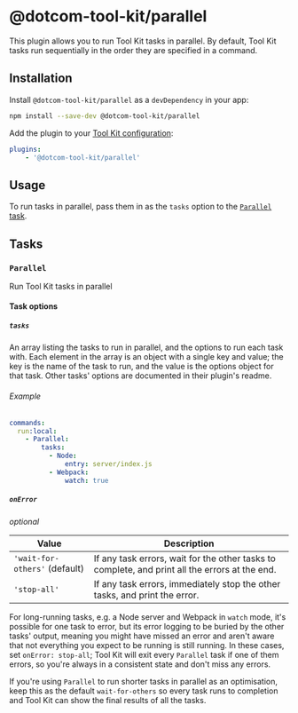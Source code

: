# @dotcom-tool-kit/parallel

This plugin allows you to run Tool Kit tasks in parallel. By default, Tool Kit tasks run sequentially in the order they are specified in a command.

## Installation

Install `@dotcom-tool-kit/parallel` as a `devDependency` in your app:

```sh
npm install --save-dev @dotcom-tool-kit/parallel
```

Add the plugin to your [Tool Kit configuration](https://github.com/financial-times/dotcom-tool-kit/blob/main/readme.md#configuration):

```yaml
plugins:
	- '@dotcom-tool-kit/parallel'
```

## Usage

To run tasks in parallel, pass them in as the `tasks` option to the [`Parallel` task](#parallel).

<!-- begin autogenerated docs -->
## Tasks

### `Parallel`

Run Tool Kit tasks in parallel

#### Task options

##### `tasks`

An array listing the tasks to run in parallel, and the options to run each task with. Each element in the array is an object with a single key and value; the key is the name of the task to run, and the value is the options object for that task. Other tasks' options are documented in their plugin's readme.

###### Example

~~~yaml
commands:
  run:local:
    - Parallel:
        tasks:
          - Node:
              entry: server/index.js
          - Webpack:
              watch: true
~~~

##### `onError`

_optional_

| Value | Description |
|-|-|
| `'wait-for-others'` (default) | If any task errors, wait for the other tasks to complete, and print all the errors at the end. |
| `'stop-all'` | If any task errors, immediately stop the other tasks, and print the error. |

For long-running tasks, e.g. a Node server and Webpack in `watch` mode, it's possible for one task to error, but its error logging to be buried by the other tasks' output, meaning you might have missed an error and aren't aware that not everything you expect to be running is still running. In these cases, set `onError: stop-all`; Tool Kit will exit every `Parallel` task if one of them errors, so you're always in a consistent state and don't miss any errors.

If you're using `Parallel` to run shorter tasks in parallel as an optimisation, keep this as the default `wait-for-others` so every task runs to completion and Tool Kit can show the final results of all the tasks.

<!-- hide autogenerated schema docs -->

<!-- end autogenerated docs -->
